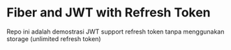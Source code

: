 # Fiber and JWT with Refresh Token

Repo ini adalah demostrasi JWT support refresh token tanpa menggunakan storage (unlimited refresh token)
